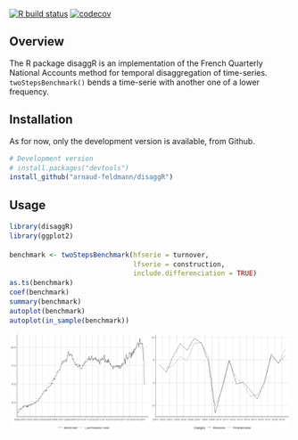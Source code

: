 
<!-- README.md is generated from README.Rmd. Please edit that file -->

<!-- badges: start -->

[![R build
status](https://github.com/arnaud-feldmann/disaggR/workflows/R-CMD-check/badge.svg)](https://github.com/arnaud-feldmann/disaggR/actions)
[![codecov](https://codecov.io/gh/arnaud-feldmann/disaggR/branch/master/graph/badge.svg)](https://codecov.io/gh/arnaud-feldmann/disaggR)

<!-- badges: end -->

## Overview

The R package disaggR is an implementation of the French Quarterly
National Accounts method for temporal disaggregation of time-series.
`twoStepsBenchmark()` bends a time-serie with another one of a lower
frequency.

## Installation

As for now, only the development version is available, from Github.

``` r
# Development version
# install.packages("devtools")
install_github("arnaud-feldmann/disaggR")
```

## Usage

``` r
library(disaggR)
library(ggplot2)

benchmark <- twoStepsBenchmark(hfserie = turnover,
                               lfserie = construction,
                               include.differenciation = TRUE)
as.ts(benchmark)
coef(benchmark)
summary(benchmark)
autoplot(benchmark)
autoplot(in_sample(benchmark))
```

<img src="man/figures/README-unnamed-chunk-3-1.png" width="50%" /><img src="man/figures/README-unnamed-chunk-3-2.png" width="50%" />
